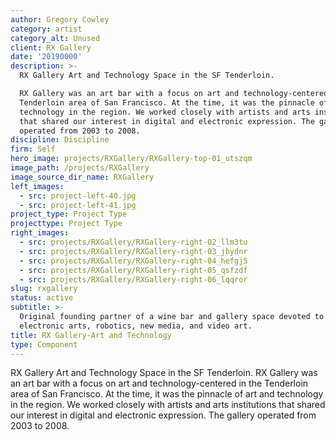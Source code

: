 ```yaml
---
author: Gregory Cowley
category: artist
category_alt: Unused
client: RX Gallery
date: '20190000'
description: >-
  RX Gallery Art and Technology Space in the SF Tenderloin.

  RX Gallery was an art bar with a focus on art and technology-centered in the
  Tenderloin area of San Francisco. At the time, it was the pinnacle of art and
  technology in the region. We worked closely with artists and arts institutions
  that shared our interest in digital and electronic expression. The gallery
  operated from 2003 to 2008.
discipline: Discipline
firm: Self
hero_image: projects/RXGallery/RXGallery-top-01_utszqm
image_path: /projects/RXGallery
image_source_dir_name: RXGallery
left_images:
  - src: project-left-40.jpg
  - src: project-left-41.jpg
project_type: Project Type
projecttype: Project Type
right_images:
  - src: projects/RXGallery/RXGallery-right-02_llm3tu
  - src: projects/RXGallery/RXGallery-right-03_jbydnr
  - src: projects/RXGallery/RXGallery-right-04_hefgj5
  - src: projects/RXGallery/RXGallery-right-05_qsfzdf
  - src: projects/RXGallery/RXGallery-right-06_lqqror
slug: rxgallery
status: active
subtitle: >-
  Original founding partner of a wine bar and gallery space devoted to
  electronic arts, robotics, new media, and video art.
title: RX Gallery-Art and Technology
type: Component
---
```

RX Gallery Art and Technology Space in the SF Tenderloin.
RX Gallery was an art bar with a focus on art and technology-centered in the Tenderloin area of San Francisco. At the time, it was the pinnacle of art and technology in the region. We worked closely with artists and arts institutions that shared our interest in digital and electronic expression. The gallery operated from 2003 to 2008.
